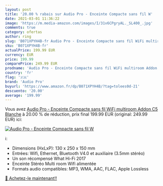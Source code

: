 ```yaml
---
layout: post
title: '20.00 % rabais sur Audio Pro - Enceinte Compacte sans fil W'
date: 2021-03-01 11:36:22
image: 'https://m.media-amazon.com/images/I/31v6CPgryAL._SL400_.jpg'
comments: true
category: ofertas
author: ring
slug: 'B071XPYH4B-fr Audio Pro - Enceinte Compacte sans fil WiFi multiroom...'
sku: 'B071XPYH4B-fr'
actualPrice: 199.99 EUR
currency: EUR
price: 199.99
comparePrice: 249.99 EUR
prodname: 'Audio Pro - Enceinte Compacte sans fil WiFi multiroom Addon C5  Blanche'
country: 'fr'
flag: '🇫🇷'
brand: 'Audio Pro'
buyurl: 'https://www.amazon.fr/dp/B071XPYH4B/?tag=tolees0d-21'
descuento: '20.00'
average: '199.99'
---
```


Vous avez [Audio Pro - Enceinte Compacte sans fil WiFi multiroom Addon C5  Blanche](https://www.amazon.fr/dp/B071XPYH4B/?tag=tolees0d-21)  à  20.00 % de réduction, prix final  199.99 EUR (original: 249.99 EUR) ici:

[![Audio Pro - Enceinte Compacte sans fil W](https://m.media-amazon.com/images/I/31v6CPgryAL._SL400_.jpg)](https://www.amazon.fr/dp/B071XPYH4B/?tag=tolees0d-21)

ℹ️:

- Dimensions (HxLxP): 130 x 250 x 150 mm
- Entrées: Wifi, Ethernet, Bluetooth V4.0 et auxiliaire (3.5mm stéréo)
- Un son récompensé What Hi-Fi 2017
- Enceinte Stéréo Multi room Wifi alimentée
- Formats audio compatibles: MP3, WMA, AAC, FLAC, Apple Lossless

[🛒 Achetez-le maintenant!!](https://www.amazon.fr/dp/B071XPYH4B/?tag=tolees0d-21)
